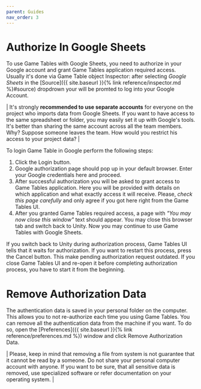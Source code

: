 ```yaml
---
parent: Guides
nav_order: 3
---
```

# Authorize In Google Sheets

To use Game Tables with Google Sheets, you need to authorize in your Google account and grant Game Tables application required access. Usually it's done via Game Table object Inspector: after selecting *Google Sheets* in the [Source]({{ site.baseurl }}{% link reference/inspector.md %}#source) dropdrown your will be promted to log into your Google Account.

| It's strongly **recommended to use separate accounts** for everyone on the project who imports data from Google Sheets. If you want to have access to the same spreadsheet or folder, you may easily set it up with Google's tools. It's better than sharing the same account across all the team members. Why? Suppose someone leaves the team. How would you restrict his access to your project data? |

To login Game Table in Google perform the following steps:
1. Click the Login button.
2. Google authorization page should pop up in your default browser. Enter your Google credentials here and proceed.
3. After successful authorization you will be asked to grant access to Game Tables application. Here you will be provided with details on which application and what exactly access it will receive. Please, *check this page carefully* and only agree if you got here right from the Game Tables UI.
4. After you granted Game Tables required access, a page with *"You may now close this window"* text should appear. You may close this browser tab and switch back to Unity. Now you may continue to use Game Tables with Google Sheets.

If you switch back to Unity during authorization process, Game Tables UI tells that it waits for authorization. If you want to restart this process, press the Cancel button. This make pending authorization request outdated. If you close Game Tables UI and re-open it before completing authorization process, you have to start it from the beginning.

# Remove Authorization Data

The authentication data is saved in your personal folder on the computer. This allows you to not re-authorize each time you using Game Tables. You can remove all the authentication data from the machine if you want. To do so, open the [Preferences]({{ site.baseurl }}{% link reference/preferences.md %}) window and click Remove Authorization Data.

| Please, keep in mind that removing a file from system is not guarantee that it cannot be read by a someone. Do not share your personal computer account with anyone. If you want to be sure, that all sensitive data is removed, use specialized software or refer documentation on your operating system. |
